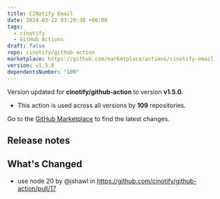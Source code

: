 ```yaml
---
title: CINotify Email
date: 2024-03-22 03:29:38 +00:00
tags:
  - cinotify
  - GitHub Actions
draft: false
repo: cinotify/github-action
marketplace: https://github.com/marketplace/actions/cinotify-email
version: v1.5.0
dependentsNumber: "109"
---
```



Version updated for **cinotify/github-action** to version **v1.5.0**.
- This action is used across all versions by **109** repositories.

Go to the [GitHub Marketplace](https://github.com/marketplace/actions/cinotify-email) to find the latest changes.

## Release notes

## What's Changed

* use node 20 by @jshawl in https://github.com/cinotify/github-action/pull/17
